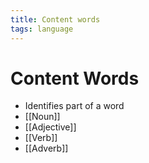 ```yaml
---
title: Content words
tags: language
---
```


# Content Words
- Identifies part of a word
 - [[Noun]]
- [[Adjective]]
- [[Verb]]
- [[Adverb]]




















































































